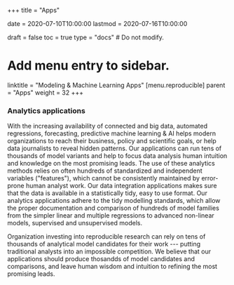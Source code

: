 +++
title = "Apps"

date = 2020-07-10T10:00:00
lastmod = 2020-07-16T10:00:00

draft = false
toc = true
type = "docs"  # Do not modify.

# Add menu entry to sidebar.
linktitle = "Modeling & Machine Learning Apps"
[menu.reproducible]
  parent = "Apps"
  weight = 32
+++

### Analytics applications

With the increasing availability of connected and big data, automated regressions, forecasting, predictive machine learning & AI helps modern organizations to reach their business, policy and scientific goals, or help data journalists to reveal hidden patterns. Our applications can run tens of thousands of model variants and help to focus data analysis human intuition and knowledge on the most promising leads. The use of these analytics methods relies on often hundreds of standardized and independent variables ("features"), which cannot be consistently maintained by error-prone human analyst work.  Our data integration applications makes sure that the data is available in a statistically tidy, easy to use format. Our analytics applications adhere to the tidy modelling standards, which allow the proper documentation and comparison of hundreds of model families from the simpler linear and multiple regressions to advanced non-linear models, supervised and unsupervised models.

Organization investing into reproducible research can rely on tens of thousands of analytical model candidates for their work --- putting traditional analysts into an impossible competition.  We believe that our applications should produce thosandds of model candidates and comparisons, and leave human wisdom and intuition to refining the most promising leads.
